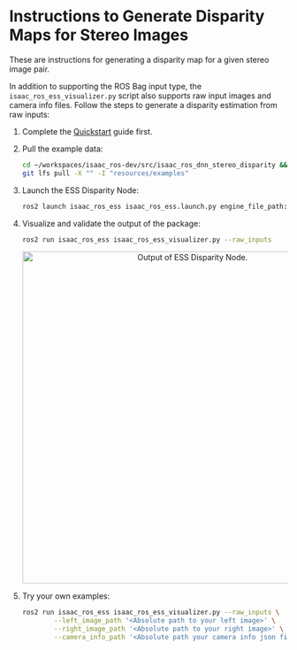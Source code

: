 # Instructions to Generate Disparity Maps for Stereo Images

These are instructions for generating a disparity map for a given stereo image pair.

In addition to supporting the ROS Bag input type, the `isaac_ros_ess_visualizer.py` script also supports raw input images and camera info files. Follow the steps to generate a disparity estimation from raw inputs:

1. Complete the [Quickstart](../README.md#quickstart) guide first.

2. Pull the example data:

   ```bash
   cd ~/workspaces/isaac_ros-dev/src/isaac_ros_dnn_stereo_disparity && \
   git lfs pull -X "" -I "resources/examples"
   ```

3. Launch the ESS Disparity Node:

   ```bash
   ros2 launch isaac_ros_ess isaac_ros_ess.launch.py engine_file_path:=/workspaces/isaac_ros-dev/src/isaac_ros_dnn_stereo_disparity/resources/ess.engine
   ```

4. Visualize and validate the output of the package:

    ```bash
    ros2 run isaac_ros_ess isaac_ros_ess_visualizer.py --raw_inputs
    ```

    <div align="center"><img src="../resources/output_raw.png" width="600px" title="Output of ESS Disparity Node."/></div>

5. Try your own examples:

    ```bash
    ros2 run isaac_ros_ess isaac_ros_ess_visualizer.py --raw_inputs \
            --left_image_path '<Absolute path to your left image>' \
            --right_image_path '<Absolute path to your right image>' \
            --camera_info_path '<Absolute path your camera info json file>'
    ```
